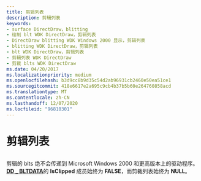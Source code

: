 ```yaml
---
title: 剪辑列表
description: 剪辑列表
keywords:
- surface DirectDraw，blitting
- 绘制 blt WDK DirectDraw，剪辑列表
- DirectDraw blitting WDK Windows 2000 显示，剪辑列表
- blitting WDK DirectDraw，剪辑列表
- blt WDK DirectDraw，剪辑列表
- 剪辑列表 WDK DirectDraw
- 剪裁 blts WDK DirectDraw
ms.date: 04/20/2017
ms.localizationpriority: medium
ms.openlocfilehash: b3d9cc8b9d35c54d2ab96931cb2460e50ea51ce1
ms.sourcegitcommit: 418e6617e2a695c9cb4b37b5b60e264760858acd
ms.translationtype: MT
ms.contentlocale: zh-CN
ms.lasthandoff: 12/07/2020
ms.locfileid: "96810301"
---
```

# <a name="clip-lists"></a>剪辑列表


## <span id="ddk_clip_lists_gg"></span><span id="DDK_CLIP_LISTS_GG"></span>


剪辑的 blts 绝不会传递到 Microsoft Windows 2000 和更高版本上的驱动程序。 [**DD \_ BLTDATA**](/windows/win32/api/ddrawint/ns-ddrawint-dd_bltdata)的 **IsClipped** 成员始终为 **FALSE**，而剪裁列表始终为 **NULL**。

 

